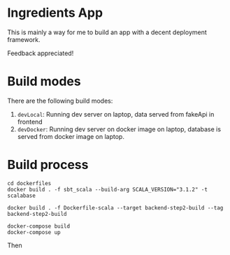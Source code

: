 # Ingredients App

This is mainly a way for me to build an app with a decent deployment framework.

Feedback appreciated!

# Build modes

There are the following build modes:

1. `devLocal`: Running dev server on laptop, data served from fakeApi in frontend
2. `devDocker`: Running dev server on docker image on laptop, database is served from docker image on laptop.

# Build process

```
cd dockerfiles
docker build . -f sbt_scala --build-arg SCALA_VERSION="3.1.2" -t scalabase

docker build . -f Dockerfile-scala --target backend-step2-build --tag backend-step2-build

docker-compose build
docker-compose up
```

Then 